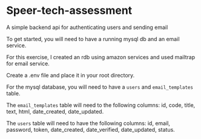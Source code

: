 # Speer-tech-assessment
A simple backend api for authenticating users and sending email

To get started, you will need to have a running mysql db and an email service.

For this exercise, I created an rdb using amazon services and used mailtrap for email service. 

Create a .env file and place it in your root directory.

For the mysql database, you will need to have a `users` and `email_templates` table.

The `email_templates` table will need to the following columns: id, code, title, text, html, date_created, date_updated.

The `users` table will need to have the following columns: id, email, password, token, date_created, date_verified, date_updated, status.
